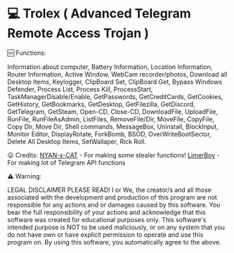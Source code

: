 # 💻 Trolex ( Advanced Telegram Remote Access Trojan )

🆒 Functions:

Information about computer, Battery Information, Location Information, Router Information, Active Window, WebCam recorder/photos, Download all Desktop Items, Keylogger, ClipBoard Set, ClipBoard Get, Bypass Windows Defender, Process List, Process Kill, ProcessStart, TaskManagerDisable/Enable, GetPasswords, GetCreditCards, GetCookies, GetHistory, GetBookmarks, GetDesktop, GetFilezilla, GetDiscord, GetTelegram, GetSteam, Open-CD, Close-CD, DownloadFile, UploadFile, RunFile, RunFileAsAdmin, ListFiles, RemoveFile/Dir, MoveFile, CopyFile, Copy Dir, Move Dir, Shell commands, MessageBox, Uninstall, BlockInput, Monitor Editor, DisplayRotate, ForkBomb, BSOD, OverWriteBootSector, Delete All Desktop Items, SetWallaper, Rick Roll.

😛 Credits:
   [NYAN-x-CAT](https://github.com/NYAN-x-CAT) - For making some stealer functions!
   [LimerBoy](https://github.com/LimerBoy) - For making lot of Telegram API functions

⚠️ Warning:

LEGAL DISCLAIMER PLEASE READ!
I or We, the creator/s and all those associated with the development and production of this program are not responsible for any actions and or damages caused by this software. You bear the full responsibility of your actions and acknowledge that this software was created for educational purposes only. This software's intended purpose is NOT to be used maliciously, or on any system that you do not have own or have explicit permission to operate and use this program on. By using this software, you automatically agree to the above.
